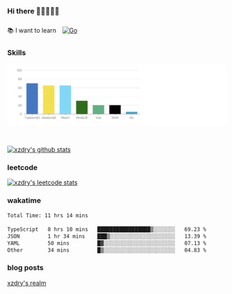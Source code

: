 ### Hi there 👋👋👋👋👋

 :books: I want to learn <a href="https://go.dev/" target="_blank"><img style="margin: 10px" src="https://profilinator.rishav.dev/skills-assets/go-original.svg" alt="Go" height="50" /></a>  

### Skills
![](img/2022-09-05-22-04-20.png)

<br />

[![xzdry's github stats](https://github-readme-stats.vercel.app/api?username=xzdry&count_private=true&show_icons=true&theme=vue)](https://github.com/xzdry)

### leetcode
[![xzdry's leetcode stats](https://leetcard.jacoblin.cool/xzdry-2?theme=light&font=Anek%20Kannada&site=cn)](https://leetcode.cn/u/xzdry-2/)

### wakatime
<!--START_SECTION:waka-->

```text
Total Time: 11 hrs 14 mins

TypeScript   8 hrs 10 mins   █████████████████▒░░░░░░░   69.23 %
JSON         1 hr 34 mins    ███▒░░░░░░░░░░░░░░░░░░░░░   13.39 %
YAML         50 mins         █▓░░░░░░░░░░░░░░░░░░░░░░░   07.13 %
Other        34 mins         █▒░░░░░░░░░░░░░░░░░░░░░░░   04.83 %
```

<!--END_SECTION:waka-->

### blog posts
[xzdry's realm](https://www.justdry.net/)
